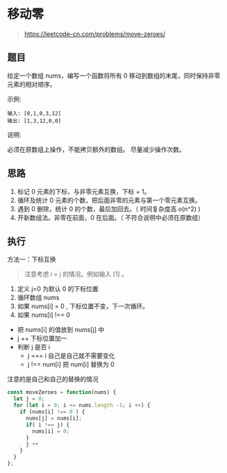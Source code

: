 # 移动零
> https://leetcode-cn.com/problems/move-zeroes/

## 题目

给定一个数组 nums，编写一个函数将所有 0 移动到数组的末尾，同时保持非零元素的相对顺序。

示例:

```
输入: [0,1,0,3,12]
输出: [1,3,12,0,0]
```

说明:

必须在原数组上操作，不能拷贝额外的数组。
尽量减少操作次数。

## 思路

1. 标记 0 元素的下标，与非零元素互换，下标 + 1。
2. 循环及统计 0 元素的个数，把后面非零的元素与第一个零元素互换。
3. 遇到 0 删除，统计 0 的个数，最后加回去。（ 时间复杂度高 o(n^2) )
4. 开新数组法。非零在前面，0 在后面。（ 不符合说明中必须在原数组）


## 执行

方法一：下标互换

> 注意考虑 i = j 的情况。例如输入 [1] 。

1. 定义 j=0 为默认 0 的下标位置
2. 循环数组 nums
3. 如果 nums[i] = 0 , 下标位置不变，下一次循环。
4. 如果 nums[i] !== 0 
  - 把 nums[i] 的值放到 nums[j] 中
  - j ++ 下标位置加一
  - 判断 j 是否 i
    - j === i 自己是自己就不需要变化
    - j !== num[i] 把 num[i] 替换为 0

注意的是自己和自己的替换的情况

```javascript
const moveZeroes = function(nums) {
  let j = 0;
  for (let i = 0; i <= nums.length -1; i ++) {
    if (nums[i] !== 0 ) {
      nums[j] = nums[i];
      if( i !== j) {
        nums[i] = 0;
      }
      j ++
    }
  }
};
```

